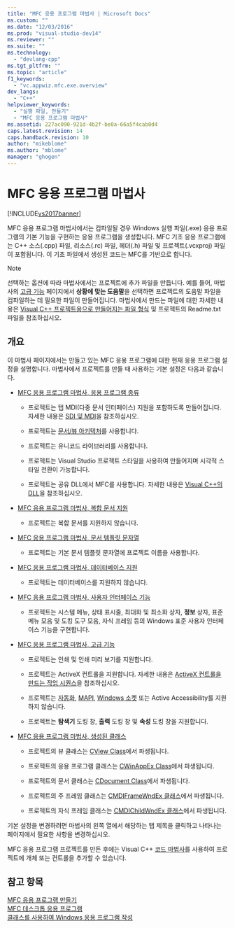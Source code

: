 ```yaml
---
title: "MFC 응용 프로그램 마법사 | Microsoft Docs"
ms.custom: ""
ms.date: "12/03/2016"
ms.prod: "visual-studio-dev14"
ms.reviewer: ""
ms.suite: ""
ms.technology: 
  - "devlang-cpp"
ms.tgt_pltfrm: ""
ms.topic: "article"
f1_keywords: 
  - "vc.appwiz.mfc.exe.overview"
dev_langs: 
  - "C++"
helpviewer_keywords: 
  - "실행 파일, 만들기"
  - "MFC 응용 프로그램 마법사"
ms.assetid: 227ac090-921d-4b2f-be0a-66a5f4cab0d4
caps.latest.revision: 14
caps.handback.revision: 10
author: "mikeblome"
ms.author: "mblome"
manager: "ghogen"
---
```

# MFC 응용 프로그램 마법사
[!INCLUDE[vs2017banner](../../assembler/inline/includes/vs2017banner.md)]

MFC 응용 프로그램 마법사에서는 컴파일될 경우 Windows 실행 파일\(.exe\) 응용 프로그램의 기본 기능을 구현하는 응용 프로그램을 생성합니다.  MFC 기초 응용 프로그램에는 C\+\+ 소스\(.cpp\) 파일, 리소스\(.rc\) 파일, 헤더\(.h\) 파일 및 프로젝트\(.vcxproj\) 파일이 포함됩니다.  이 기초 파일에서 생성된 코드는 MFC를 기반으로 합니다.  
  
> [!NOTE]
>  선택하는 옵션에 따라 마법사에서는 프로젝트에 추가 파일을 만듭니다.  예를 들어, 마법사의 [고급 기능](../../mfc/reference/advanced-features-mfc-application-wizard.md) 페이지에서 **상황에 맞는 도움말**을 선택하면 프로젝트의 도움말 파일을 컴파일하는 데 필요한 파일이 만들어집니다.  마법사에서 만드는 파일에 대한 자세한 내용은 [Visual C\+\+ 프로젝트용으로 만들어지는 파일 형식](../../ide/file-types-created-for-visual-cpp-projects.md) 및 프로젝트의 Readme.txt 파일을 참조하십시오.  
  
## 개요  
 이 마법사 페이지에서는 만들고 있는 MFC 응용 프로그램에 대한 현재 응용 프로그램 설정을 설명합니다.  마법사에서 프로젝트를 만들 때 사용하는 기본 설정은 다음과 같습니다.  
  
-   [MFC 응용 프로그램 마법사, 응용 프로그램 종류](../../mfc/reference/application-type-mfc-application-wizard.md)  
  
    -   프로젝트는 탭 MDI\(다중 문서 인터페이스\) 지원을 포함하도록 만들어집니다.  자세한 내용은 [SDI 및 MDI](../../mfc/sdi-and-mdi.md)을 참조하십시오.  
  
    -   프로젝트는 [문서\/뷰 아키텍처](../../mfc/document-view-architecture.md)를 사용합니다.  
  
    -   프로젝트는 유니코드 라이브러리를 사용합니다.  
  
    -   프로젝트는 Visual Studio 프로젝트 스타일을 사용하여 만들어지며 시각적 스타일 전환이 가능합니다.  
  
    -   프로젝트는 공유 DLL에서 MFC를 사용합니다.  자세한 내용은 [Visual C\+\+의 DLL](../../build/dlls-in-visual-cpp.md)을 참조하십시오.  
  
-   [MFC 응용 프로그램 마법사, 복합 문서 지원](../../mfc/reference/compound-document-support-mfc-application-wizard.md)  
  
    -   프로젝트는 복합 문서를 지원하지 않습니다.  
  
-   [MFC 응용 프로그램 마법사, 문서 템플릿 문자열](../../mfc/reference/document-template-strings-mfc-application-wizard.md)  
  
    -   프로젝트는 기본 문서 템플릿 문자열에 프로젝트 이름을 사용합니다.  
  
-   [MFC 응용 프로그램 마법사, 데이터베이스 지원](../../mfc/reference/database-support-mfc-application-wizard.md)  
  
    -   프로젝트는 데이터베이스를 지원하지 않습니다.  
  
-   [MFC 응용 프로그램 마법사, 사용자 인터페이스 기능](../../mfc/reference/user-interface-features-mfc-application-wizard.md)  
  
    -   프로젝트는 시스템 메뉴, 상태 표시줄, 최대화 및 최소화 상자, **정보** 상자, 표준 메뉴 모음 및 도킹 도구 모음, 자식 프레임 등의 Windows 표준 사용자 인터페이스 기능을 구현합니다.  
  
-   [MFC 응용 프로그램 마법사, 고급 기능](../../mfc/reference/advanced-features-mfc-application-wizard.md)  
  
    -   프로젝트는 인쇄 및 인쇄 미리 보기를 지원합니다.  
  
    -   프로젝트는 ActiveX 컨트롤을 지원합니다.  자세한 내용은 [ActiveX 컨트롤을 만드는 작업 시퀀스](../../mfc/sequence-of-operations-for-creating-activex-controls.md)을 참조하십시오.  
  
    -   프로젝트는 [자동화](../../mfc/automation.md), [MAPI](../../mfc/mapi-support-in-mfc.md), [Windows 소켓](../../mfc/windows-sockets-in-mfc.md) 또는 Active Accessibility를 지원하지 않습니다.  
  
    -   프로젝트는 **탐색기** 도킹 창, **출력** 도킹 창 및 **속성** 도킹 창을 지원합니다.  
  
-   [MFC 응용 프로그램 마법사, 생성된 클래스](../../mfc/reference/generated-classes-mfc-application-wizard.md)  
  
    -   프로젝트의 뷰 클래스는 [CView Class](../../mfc/reference/cview-class.md)에서 파생됩니다.  
  
    -   프로젝트의 응용 프로그램 클래스는 [CWinAppEx Class](../../mfc/reference/cwinappex-class.md)에서 파생됩니다.  
  
    -   프로젝트의 문서 클래스는 [CDocument Class](../../mfc/reference/cdocument-class.md)에서 파생됩니다.  
  
    -   프로젝트의 주 프레임 클래스는 [CMDIFrameWndEx 클래스](../../mfc/reference/cmdiframewndex-class.md)에서 파생됩니다.  
  
    -   프로젝트의 자식 프레임 클래스는 [CMDIChildWndEx 클래스](../../mfc/reference/cmdichildwndex-class.md)에서 파생됩니다.  
  
 기본 설정을 변경하려면 마법사의 왼쪽 열에서 해당하는 탭 제목을 클릭하고 나타나는 페이지에서 필요한 사항을 변경하십시오.  
  
 MFC 응용 프로그램 프로젝트를 만든 후에는 Visual C\+\+ [코드 마법사](../../ide/adding-functionality-with-code-wizards-cpp.md)를 사용하여 프로젝트에 개체 또는 컨트롤을 추가할 수 있습니다.  
  
## 참고 항목  
 [MFC 응용 프로그램 만들기](../../mfc/reference/creating-an-mfc-application.md)   
 [MFC 데스크톱 응용 프로그램](../../mfc/mfc-desktop-applications.md)   
 [클래스를 사용하여 Windows 응용 프로그램 작성](../../mfc/using-the-classes-to-write-applications-for-windows.md)